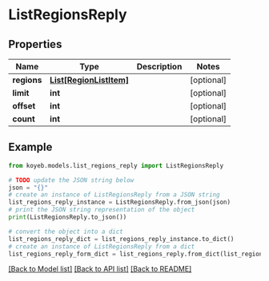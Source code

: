 # ListRegionsReply


## Properties

Name | Type | Description | Notes
------------ | ------------- | ------------- | -------------
**regions** | [**List[RegionListItem]**](RegionListItem.md) |  | [optional] 
**limit** | **int** |  | [optional] 
**offset** | **int** |  | [optional] 
**count** | **int** |  | [optional] 

## Example

```python
from koyeb.models.list_regions_reply import ListRegionsReply

# TODO update the JSON string below
json = "{}"
# create an instance of ListRegionsReply from a JSON string
list_regions_reply_instance = ListRegionsReply.from_json(json)
# print the JSON string representation of the object
print(ListRegionsReply.to_json())

# convert the object into a dict
list_regions_reply_dict = list_regions_reply_instance.to_dict()
# create an instance of ListRegionsReply from a dict
list_regions_reply_form_dict = list_regions_reply.from_dict(list_regions_reply_dict)
```
[[Back to Model list]](../README.md#documentation-for-models) [[Back to API list]](../README.md#documentation-for-api-endpoints) [[Back to README]](../README.md)


